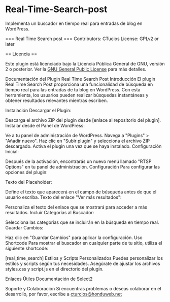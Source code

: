 # Real-Time-Search-post
Implementa un buscador en tiempo real para entradas de blog en WordPress.


=== Real Time Search post ===
Contributors: CTucios
License: GPLv2 or later

== Licencia ==

Este plugin está licenciado bajo la Licencia Pública General de GNU, versión 2 o posterior.
Ver la [GNU General Public License](https://www.gnu.org/licenses/gpl-2.0.html) para más detalles.



Documentación del Plugin Real Time Search Post
Introducción
El plugin Real Time Search Post proporciona una funcionalidad de búsqueda en tiempo real para las entradas de tu blog en WordPress. Con esta herramienta, los usuarios pueden realizar búsquedas instantáneas y obtener resultados relevantes mientras escriben.

Instalación
Descargar el Plugin:

Descarga el archivo ZIP del plugin desde [enlace al repositorio del plugin].
Instalar desde el Panel de WordPress:

Ve a tu panel de administración de WordPress.
Navega a "Plugins" > "Añadir nuevo".
Haz clic en "Subir plugin" y selecciona el archivo ZIP descargado.
Activa el plugin una vez que se haya instalado.
Configuración Inicial:

Después de la activación, encontrarás un nuevo menú llamado "RTSP Options" en tu panel de administración.
Configuración
Para configurar las opciones del plugin:

Texto del Placeholder:

Define el texto que aparecerá en el campo de búsqueda antes de que el usuario escriba.
Texto del enlace "Ver más resultados":

Personaliza el texto del enlace que se mostrará para acceder a más resultados.
Incluir Categorías al Buscador:

Selecciona las categorías que se incluirán en la búsqueda en tiempo real.
Guardar Cambios:

Haz clic en "Guardar Cambios" para aplicar la configuración.
Uso
Shortcode
Para mostrar el buscador en cualquier parte de tu sitio, utiliza el siguiente shortcode:


[real_time_search]
Estilos y Scripts Personalizados
Puedes personalizar los estilos y scripts según tus necesidades. Asegúrate de ajustar los archivos styles.css y script.js en el directorio del plugin.

Enlaces Útiles
Documentación de Select2

Soporte y Colaboración
Si encuentras problemas o deseas colaborar en el desarrollo, por favor, escribe a cturcios@honduweb.net

